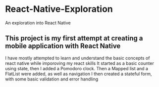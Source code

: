 # React-Native-Exploration
An exploration into React Native

## This project is my first attempt at creating a mobile application with React Native
I have mostly attempted to learn and understand the basic concepts of react native while imporoving my react skills
It started as a basic counter using state, then I added a Pomodoro clock.
Then a Mapped list and a FlatList were added, as well as navigation
I then created a stateful form, with some basic validation and error handling
